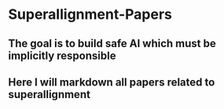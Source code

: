 # Superallignment-Papers

## The goal is to build safe AI which must be implicitly responsible 


## Here I will markdown all papers related to superallignment 
